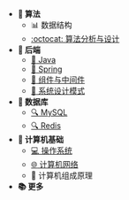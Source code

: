 <!-- 侧边栏 _sidebar.md -->

+ **:blue_book: 算法**
    + :bar_chart: 数据结构
    + [:octocat: 算法分析与设计](/basic/algorithm/index.md)
+ **:notebook: 后端**
    + [:tea: Java](/basic/backend/java/index.md)
    + [:leaves: Spring](/basic/backend/spring/index.md)
    + [:wrench: 组件与中间件](/basic/backend/middleware/index.md)
    + [:art: 系统设计模式](/basic/backend/system-design/index.md)
+ **:green_book: 数据库**
    + [:mag: MySQL](/basic/database/mysql/index.md)
    + [:mag: Redis](/basic/database/redis/index.md)
+ **:ledger: 计算机基础**
    + [:computer: 操作系统](/basic/cs-basic/os/index.md)
    + [:globe_with_meridians: 计算机网络](/basic/cs-basic/network/index.md)
    + :floppy_disk: 计算机组成原理
+ **:books: 更多**

[//]: # (  + [笔试真题]&#40;/basic/zhenti/index.md&#41;)
